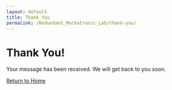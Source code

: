 ```yaml
---
layout: default
title: Thank You
permalink: /Redundant_Mechatronic_Lab/thank-you/
---
```


<h1>Thank You!</h1>
<p>Your message has been received. We will get back to you soon.</p>
<a href="/">Return to Home</a>
